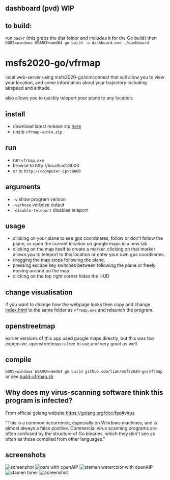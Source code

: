 ## dashboard (pvd) WIP
## to build:
run `packr` (this grabs the dist folder and includes it for the Go build)
then `GOOS=windows GOARCH=amd64 go build -o dashboard.exe ./dashboard`


# msfs2020-go/vfrmap

local web-server using msfs2020-go/simconnect that will allow you to view your location, and some information about your trajectory including airspeed and altitude.

also allows you to quickly teleport your plane to any location.

## install

* download latest release zip [here](https://github.com/lian/msfs2020-go/releases)
* unzip `vfrmap-win64.zip`

## run
* run `vfrmap.exe`
* browse to http://localhost:9000
* or to `http://<computer-ip>:9000`

## arguments

* `-v` show program version
* `-verbose` verbose output
* `-disable-teleport` disables teleport

## usage

* clicking on your plane to see gps coordinates, follow or don't follow the plane, or open the current location on google maps in a new tab.
* clicking on the map itself to create a marker. clicking on that marker allows you to teleport to this location or enter your own gps coordinates.
* dragging the map stops following the plane.
* pressing escape key switches between following the plane or freely moving around on the map.
* clicking on the top right corner hides the HUD

## change visualisation

if you want to change how the webpage looks then copy and change [index.html](html/index.html) to the same folder as `vfrmap.exe` and relaunch the program.

## openstreetmap

earlier versions of this app used google maps directly, but this was too expensive. openstreetmap is free to use and very good as well.

## compile

`GOOS=windows GOARCH=amd64 go build github.com/lian/msfs2020-go/vfrmap` or see [build-vfrmap.sh](https://github.com/lian/msfs2020-go/blob/master/build-vfrmap.sh)

## Why does my virus-scanning software think this program is infected?

From official golang website https://golang.org/doc/faq#virus

"This is a common occurrence, especially on Windows machines, and is almost always a false positive. Commercial virus scanning programs are often confused by the structure of Go binaries, which they don't see as often as those compiled from other languages."

## screenshots

![screenshot](https://i.imgur.com/n9vHln8.png)
![osm with openAIP](https://s3.eu-central-1.amazonaws.com/sh4re/2020-08-26_19_37_05_scrot.png)
![stamen watercolor with openAIP](https://s3.eu-central-1.amazonaws.com/sh4re/2020-08-26_19_36_03_scrot.png)
![stamen toner](https://s3.eu-central-1.amazonaws.com/sh4re/2020-08-26_19_37_32_scrot.png)
![screenshot](https://i.imgur.com/5PZyKC8.png)

